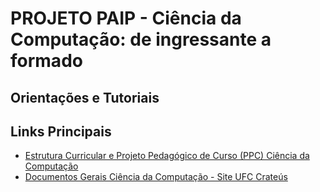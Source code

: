 # PROJETO PAIP - Ciência da Computação: de ingressante a formado

## Orientações e Tutoriais

## Links Principais
* [Estrutura Curricular e Projeto Pedagógico de Curso (PPC) Ciência da Computação ](https://prograd.ufc.br/pt/cursos-de-graduacao/ciencia-da-computacao-crateus/)
* [Documentos Gerais Ciência da Computação  - Site UFC Crateús](https://site.crateus.ufc.br/ciencia-da-computacao/documentos/)
